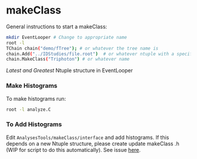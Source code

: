 # makeClass

General instructions to start a makeClass:

```bash
mkdir EventLooper # Change to appropriate name
root -l
TChain chain("demo/fTree"); # or whatever the tree name is
chain.Add("../IDStudies/file.root")  # or whatever ntuple with a specific structure you have
chain.MakeClass("Triphoton") # or whatever name
```

*Latest and Greatest* Ntuple structure in EventLooper

### Make Histograms
To make histograms run:

```bash
root -l analyze.C

```

### To Add Histograms
Edit `AnalysesTools/makeClass/interface` and add histograms.
If this depends on a new Ntuple structure, please create update makeClass .h (WIP for script to do this automatically). See issue [here](https://github.com/uzzielperez/triphoton-analysis/issues/4).
